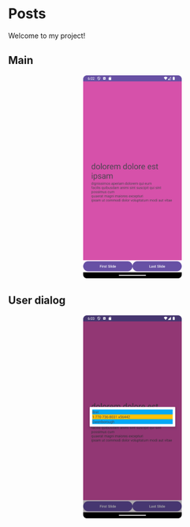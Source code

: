 # Posts

Welcome to my project!

## Main
<div align="center">
    <img src="https://github.com/zxuown/Posts/blob/master/Main.png" alt="Main" width="200"/>
</div>

## User dialog
<div align="center">
    <img src="https://github.com/zxuown/Posts/blob/master/UserDialog.png" alt="Main" width="200"/>
</div>

